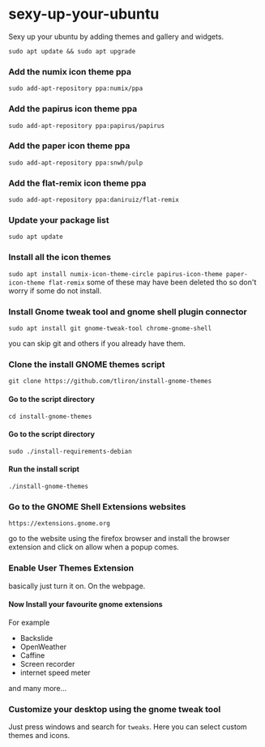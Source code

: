 # sexy-up-your-ubuntu
Sexy up your ubuntu by adding themes and gallery and widgets.

`sudo apt update && sudo apt upgrade`
### Add the numix icon theme ppa
`sudo add-apt-repository ppa:numix/ppa`

### Add the papirus icon theme ppa
`sudo add-apt-repository ppa:papirus/papirus`

### Add the paper icon theme ppa
`sudo add-apt-repository ppa:snwh/pulp`

### Add the flat-remix icon theme ppa
`sudo add-apt-repository ppa:daniruiz/flat-remix`

### Update your package list
`sudo apt update`

### Install all the icon themes
`sudo apt install numix-icon-theme-circle papirus-icon-theme paper-icon-theme flat-remix`
some of these may have been deleted tho so don't worry if some do not install.
### Install Gnome tweak tool and gnome shell plugin connector
`sudo apt install git gnome-tweak-tool chrome-gnome-shell`

you can skip git and others if you already have them.

### Clone the install GNOME themes script
`git clone https://github.com/tliron/install-gnome-themes`

#### Go to the script directory
`cd install-gnome-themes`

#### Go to the script directory
`sudo ./install-requirements-debian`

#### Run the install script
`./install-gnome-themes`

### Go to the GNOME Shell Extensions websites
`https://extensions.gnome.org`

go to the website using the firefox browser and install the browser extension
and click on allow when a popup comes.


### Enable User Themes Extension
basically just turn it on. On the webpage.

#### Now Install your favourite gnome extensions
For example
+ Backslide
+ OpenWeather
+ Caffine
+ Screen recorder
+ internet speed meter

and many more...

### Customize your desktop using the gnome tweak tool
 Just press windows and search for `tweaks`.
 Here you can select custom themes and icons.
